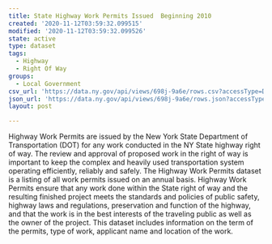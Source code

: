 ```yaml
---
title: State Highway Work Permits Issued  Beginning 2010
created: '2020-11-12T03:59:32.099515'
modified: '2020-11-12T03:59:32.099526'
state: active
type: dataset
tags:
  - Highway
  - Right Of Way
groups:
  - Local Government
csv_url: 'https://data.ny.gov/api/views/698j-9a6e/rows.csv?accessType=DOWNLOAD'
json_url: 'https://data.ny.gov/api/views/698j-9a6e/rows.json?accessType=DOWNLOAD'
layout: post

---
```

Highway Work Permits are issued by the New York State Department of Transportation (DOT) for any work conducted in the NY State highway right of way.  The review and approval of proposed work in the right of way is important to keep the complex and heavily used transportation system operating efficiently, reliably and safely.  The Highway Work Permits dataset is a listing of all work permits issued on an annual basis.  Highway Work Permits ensure that any work done within the State right of way and the resulting finished project meets the standards and policies of public safety, highway laws and regulations, preservation and function of the highway, and that the work is in the best interests of the traveling public as well as the owner of the project. This dataset includes information on the term of the permits, type of work, applicant name and location of the work.
